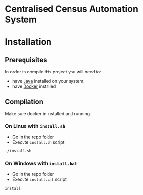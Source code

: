 # Centralised Census Automation System

# Installation

## Prerequisites

In order to compile this project you will need to:
 - have [Java](https://jdk.java.net/java-se-ri/11) installed on your system.
 - have [Docker](https://www.docker.com/products/docker-desktop) installed

 ## Compilation

 Make sure docker in installed and running

### On Linux with `install.sh`
- Go in the repo folder
- Execute `install.sh` script

`./install.sh`

### On Windows with `install.bat` 

- Go in the repo folder
- Execute `install.bat` script

`install`

